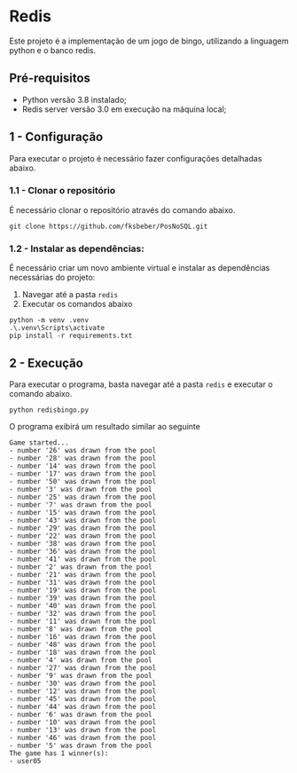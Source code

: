 # Redis
Este projeto é a implementação de um jogo de bingo, utilizando a linguagem python e o banco redis.

## Pré-requisitos
- Python versão 3.8 instalado;
- Redis server versão 3.0 em execução na máquina local;

## 1 - Configuração
Para executar o projeto é necessário fazer configurações detalhadas abaixo.

### 1.1 - Clonar o repositório
É necessário clonar o repositório através do comando abaixo.
```
git clone https://github.com/fksbeber/PosNoSQL.git
```
### 1.2 - Instalar as dependências:
É necessário criar um novo ambiente virtual e instalar as dependências necessárias do projeto:
1. Navegar até a pasta ``redis``
2. Executar os comandos abaixo
```
python -m venv .venv
.\.venv\Scripts\activate
pip install -r requirements.txt
```

## 2 - Execução
Para executar o programa, basta navegar até a pasta ``redis`` e executar o comando abaixo.
```
python redisbingo.py
```
O programa exibirá um resultado similar ao seguinte
```
Game started...
- number '26' was drawn from the pool
- number '28' was drawn from the pool
- number '14' was drawn from the pool
- number '17' was drawn from the pool
- number '50' was drawn from the pool
- number '3' was drawn from the pool
- number '25' was drawn from the pool
- number '7' was drawn from the pool
- number '15' was drawn from the pool
- number '43' was drawn from the pool
- number '29' was drawn from the pool
- number '22' was drawn from the pool
- number '38' was drawn from the pool
- number '36' was drawn from the pool
- number '41' was drawn from the pool
- number '2' was drawn from the pool
- number '21' was drawn from the pool
- number '31' was drawn from the pool
- number '19' was drawn from the pool
- number '39' was drawn from the pool
- number '40' was drawn from the pool
- number '32' was drawn from the pool
- number '11' was drawn from the pool
- number '8' was drawn from the pool
- number '16' was drawn from the pool
- number '48' was drawn from the pool
- number '18' was drawn from the pool
- number '4' was drawn from the pool
- number '27' was drawn from the pool
- number '9' was drawn from the pool
- number '30' was drawn from the pool
- number '12' was drawn from the pool
- number '45' was drawn from the pool
- number '44' was drawn from the pool
- number '6' was drawn from the pool
- number '10' was drawn from the pool
- number '13' was drawn from the pool
- number '46' was drawn from the pool
- number '5' was drawn from the pool
The game has 1 winner(s):
- user05
```